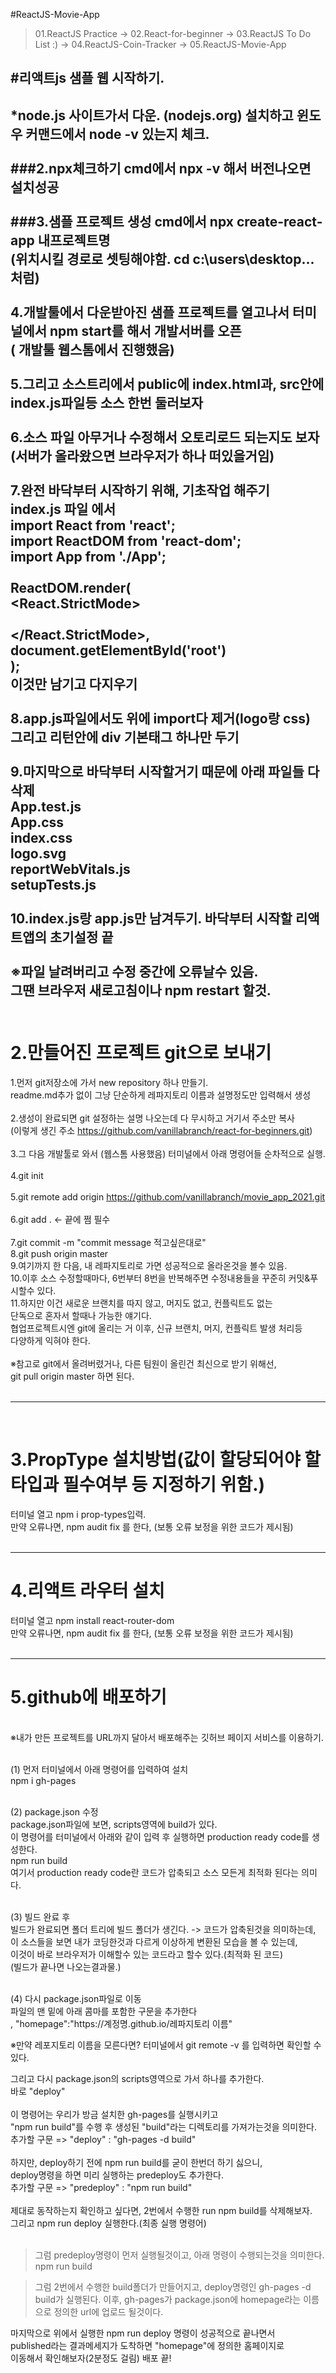 #ReactJS-Movie-App


>01.ReactJS Practice
-> 02.React-for-beginner
-> 03.ReactJS To Do List :)
-> 04.ReactJS-Coin-Tracker
-> 05.ReactJS-Movie-App



#리액트js 샘플 웹 시작하기.  
------------------------------------------------------------------------
*node.js 사이트가서 다운.  (nodejs.org)
   설치하고 윈도우 커맨드에서 node -v 있는지 체크.<br>
<br>
###2.npx체크하기
   cmd에서 npx -v 해서 버전나오면 설치성공<br>
<br>
###3.샘플 프로젝트 생성
   cmd에서 npx create-react-app 내프로젝트명<br> 
    (위치시킬 경로로 셋팅해야함. cd c:\users\desktop...처럼)<br>
<br>
4.개발툴에서 다운받아진 샘플 프로젝트를 열고나서 터미널에서 npm start를 해서 개발서버를 오픈<br>
   ( 개발툴 웹스톰에서 진행했음)<br>
<br>
5.그리고 소스트리에서 public에 index.html과, src안에 index.js파일등 소스 한번 둘러보자<br>
<br>
6.소스 파일 아무거나 수정해서 오토리로드 되는지도 보자 <br>
(서버가 올라왔으면 브라우저가 하나 떠있을거임)<br>
<br>
7.완전 바닥부터 시작하기 위해, 기초작업 해주기<br>
   index.js 파일 에서 <br>
   import React from 'react';<br>
   import ReactDOM from 'react-dom';<br>
   import App from './App';<br>
<br>
ReactDOM.render(<br>
<React.StrictMode><br>
<App /><br>
</React.StrictMode>,<br>
document.getElementById('root')<br>
);<br>
 이것만 남기고 다지우기<br>
<br>
8.app.js파일에서도 위에 import다 제거(logo랑 css)<br>
   그리고 리턴안에 div 기본태그 하나만 두기<br>
   <br>
9.마지막으로 바닥부터 시작할거기 때문에 아래 파일들 다 삭제<br>
   App.test.js<br>
   App.css<br>
   index.css<br>
   logo.svg<br>
   reportWebVitals.js<br>
   setupTests.js<br>
   <br>
10.index.js랑 app.js만 남겨두기. 바닥부터 시작할 리액트앱의 초기설정 끝<br>
    <br>
※파일 날려버리고 수정 중간에 오류날수 있음.  <br>
그땐 브라우저 새로고침이나 npm restart 할것.<br>
    <br>
------------------------------------------------------------------------

# 2.만들어진 프로젝트 git으로 보내기<br>

1.먼저 git저장소에 가서 new repository 하나 만들기.<br>
   readme.md추가 없이 그냥 단순하게 레파지토리 이름과 설명정도만 입력해서 생성<br>
<br>
2.생성이 완료되면 git 설정하는 설명 나오는데 다 무시하고 거기서 주소만 복사<br>
   (이렇게 생긴 주소 https://github.com/vanillabranch/react-for-beginners.git)<br>
<br>
3.그 다음 개발툴로 와서 (웹스톰 사용했음) 터미널에서 아래 명령어들 순차적으로 실행.<br>
<br>
4.git init<br>
<br>
5.git remote add origin https://github.com/vanillabranch/movie_app_2021.git<br>
<br>
6.git add .   <- 끝에 쩜 필수<br>
<br>
7.git commit -m "commit message 적고싶은대로"
<br>
8.git push origin master
<br>
9.여기까지 한 다음, 내 레파지토리로 가면 성공적으로 올라온것을 볼수 있음.
<br>
10.이후 소스 수정할때마다, 6번부터 8번을 반복해주면 수정내용들을 꾸준히 커밋&푸시할수 있다.
<br>
11.하지만 이건 새로운 브랜치를 따지 않고, 머지도 없고, 컨플릭트도 없는 <br>
단독으로 혼자서 할때나 가능한 얘기다.<br>
협업프로젝트시엔 git에 올리는 거 이후, 신규 브랜치, 머지, 컨플릭트 발생 처리등 <br>
다양하게 익혀야 한다.<br>
<br>
※참고로 git에서 올려버렸거나, 다른 팀원이 올린건 최신으로 받기 위해선, <br>
git pull origin master 하면 된다.<br>
<br>

------------------------------------------------------------------------

<br>

# 3.PropType 설치방법(값이 할당되어야 할 타입과 필수여부 등 지정하기 위함.)<br>
터미널 열고 npm i prop-types입력.<br>
만약 오류나면, npm audit fix 를 한다, (보통 오류 보정을 위한 코드가 제시됨)<br>
<br>

------------------------------------------------------------------------

# 4.리액트 라우터 설치<br>
터미널 열고 npm install react-router-dom<br>
만약 오류나면, npm audit fix 를 한다, (보통 오류 보정을 위한 코드가 제시됨)<br>
<br>

------------------------------------------------------------------------

# 5.github에 배포하기<br>
<br>
※내가 만든 프로젝트를 URL까지 달아서 배포해주는 깃허브 페이지 서비스를 이용하기.<br>
<br>

(1) 먼저 터미널에서 아래 명령어를 입력하여 설치<br>
npm i gh-pages<br>

<br>
(2) package.json 수정<br>
package.json파일에 보면, scripts영역에 build가 있다.<br>
이 명령어를 터미널에서 아래와 같이 입력 후 실행하면 production ready code를 생성한다.<br>
npm run build<br>
여기서 production ready code란 코드가 압축되고 소스 모든게 최적화 된다는 의미다.<br>
<br>

(3) 빌드 완료 후<br>
빌드가 완료되면 폴더 트리에 빌드 폴더가 생긴다. -> 코드가 압축된것을 의미하는데,<br>
이 소스들을 보면 내가 코딩한것과 다르게 이상하게 변환된 모습을 볼 수 있는데,<br>
이것이 바로 브라우저가 이해할수 있는 코드라고 할수 있다.(최적화 된 코드)<br>
(빌드가 끝나면 나오는결과물.)<br>

<br>
(4) 다시 package.json파일로 이동<br>
파일의 맨 밑에 아래 콤마를 포함한 구문을 추가한다<br>
, "homepage":"https://계정명.github.io/레파지토리 이름"<br>

※만약 레포지토리 이름을 모른다면? 터미널에서 git remote -v 를 입력하면 확인할 수 있다.<br>

그리고 다시 package.json의  scripts영역으로 가서 하나를 추가한다.<br>
바로 "deploy"<br>
<br>
이 명령어는 우리가 방금 설치한 gh-pages를 실행시키고<br>
"npm run build"를 수행 후 생성된 "build"라는 디렉토리를 가져가는것을 의미한다.<br>
추가할 구문 =>  "deploy" : "gh-pages -d build"<br>
<br>
하지만, deploy하기 전에 npm run build를 굳이 한번더 하기 싫으니,  <br>
deploy명령을 하면 미리 실행하는 predeploy도 추가한다.<br>
추가할 구문 => "predeploy" : "npm run build"<br>
<br>
제대로 동작하는지 확인하고 싶다면, 2번에서 수행한 run npm build를 삭제해보자.<br>
그리고 npm run deploy 실행한다.(최종 실행 명령어)<br>
<br>

>그럼 predeploy명령이 먼저 실행될것이고, 아래 명령이 수행되는것을 의미한다.
npm run build

>그럼 2번에서 수행한 build폴더가 만들어지고, deploy명령인 gh-pages -d build가 실행된다.
이후, gh-pages가 package.json에 homepage라는 이름으로 정의한 url에 업로드 될것이다.

마지막으로 위에서 실행한 npm run deploy 명령이 성공적으로 끝나면서 <br>
published라는 결과메세지가 도착하면 "homepage"에 정의한 홈페이지로 <br>
이동해서 확인해보자(2분정도 걸림) 배포 끝!<br>
